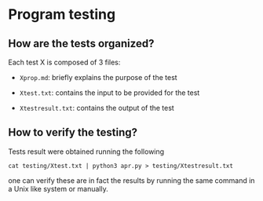 # Program testing

## How are the tests organized?
Each test X is composed of 3 files:

+ `Xprop.md`: briefly explains the purpose of the test

+ `Xtest.txt`: contains the input to be provided for the test

+ `Xtestresult.txt`: contains the output of the test

## How to verify the testing?
Tests result were obtained running the following

    cat testing/Xtest.txt | python3 apr.py > testing/Xtestresult.txt

one can verify these are in fact the results by running the same command in a Unix like system or manually.